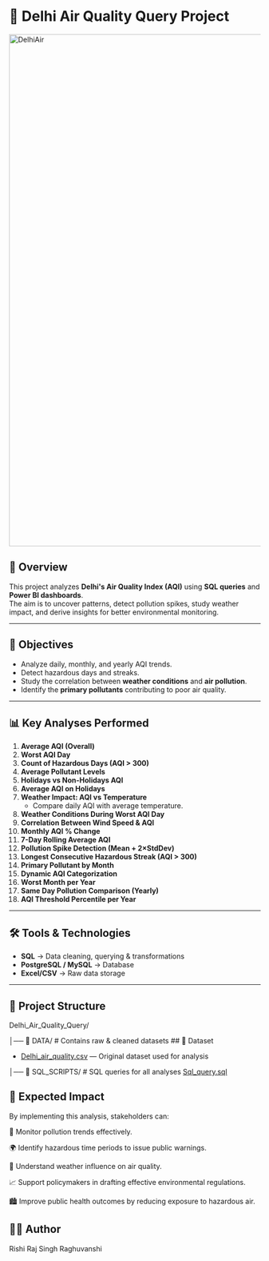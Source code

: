 # 🌆 Delhi Air Quality Query Project  

<img width="1536" height="1024" alt="DelhiAir " src="https://github.com/user-attachments/assets/14535e60-0628-4fed-9308-0848df9ca063" />

## 📖 Overview  
This project analyzes **Delhi's Air Quality Index (AQI)** using **SQL queries** and **Power BI dashboards**.  
The aim is to uncover patterns, detect pollution spikes, study weather impact, and derive insights for better environmental monitoring.  

---

## 🎯 Objectives  
- Analyze daily, monthly, and yearly AQI trends.  
- Detect hazardous days and streaks.  
- Study the correlation between **weather conditions** and **air pollution**.  
- Identify the **primary pollutants** contributing to poor air quality.  

---

## 📊 Key Analyses Performed  

1. **Average AQI (Overall)**  
2. **Worst AQI Day**  
3. **Count of Hazardous Days (AQI > 300)**  
4. **Average Pollutant Levels**  
5. **Holidays vs Non-Holidays AQI**  
6. **Average AQI on Holidays**  
7. **Weather Impact: AQI vs Temperature**  
   - Compare daily AQI with average temperature.  
8. **Weather Conditions During Worst AQI Day**  
9. **Correlation Between Wind Speed & AQI**  
10. **Monthly AQI % Change**  
11. **7-Day Rolling Average AQI**  
12. **Pollution Spike Detection (Mean + 2×StdDev)**  
13. **Longest Consecutive Hazardous Streak (AQI > 300)**  
14. **Primary Pollutant by Month**  
15. **Dynamic AQI Categorization**  
16. **Worst Month per Year**  
17. **Same Day Pollution Comparison (Yearly)**  
18. **AQI Threshold Percentile per Year**  

---

## 🛠️ Tools & Technologies  
- **SQL** → Data cleaning, querying & transformations  
- **PostgreSQL / MySQL** → Database  
- **Excel/CSV** → Raw data storage  

---

## 📂 Project Structure  

Delhi_Air_Quality_Query/

│── 📁 DATA/ # Contains raw & cleaned datasets ## 📂 Dataset
- [Delhi_air_quality.csv](Delhi_Air_Quality_Dataset.csv) — Original dataset used for analysis

│── 📁 SQL_SCRIPTS/ # SQL queries for all analyses [Sql_query.sql](Sql_query.sql) 

## 🚀 Expected Impact

By implementing this analysis, stakeholders can:

📌 Monitor pollution trends effectively.

🌍 Identify hazardous time periods to issue public warnings.

🔬 Understand weather influence on air quality.

📈 Support policymakers in drafting effective environmental regulations.

🏙️ Improve public health outcomes by reducing exposure to hazardous air.

## 👨‍💻 Author

Rishi Raj Singh Raghuvanshi


